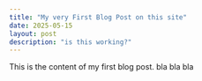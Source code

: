 ```yaml
---
title: "My very First Blog Post on this site"
date: 2025-05-15
layout: post
description: "is this working?"
---
```


This is the content of my first blog post.
bla bla bla
